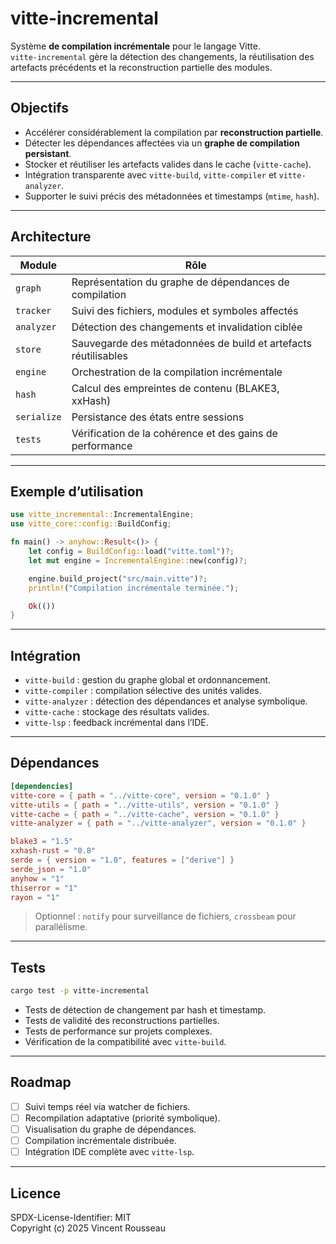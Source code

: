 

# vitte-incremental

Système **de compilation incrémentale** pour le langage Vitte.  
`vitte-incremental` gère la détection des changements, la réutilisation des artefacts précédents et la reconstruction partielle des modules.

---

## Objectifs

- Accélérer considérablement la compilation par **reconstruction partielle**.  
- Détecter les dépendances affectées via un **graphe de compilation persistant**.  
- Stocker et réutiliser les artefacts valides dans le cache (`vitte-cache`).  
- Intégration transparente avec `vitte-build`, `vitte-compiler` et `vitte-analyzer`.  
- Supporter le suivi précis des métadonnées et timestamps (`mtime`, `hash`).

---

## Architecture

| Module        | Rôle |
|---------------|------|
| `graph`       | Représentation du graphe de dépendances de compilation |
| `tracker`     | Suivi des fichiers, modules et symboles affectés |
| `analyzer`    | Détection des changements et invalidation ciblée |
| `store`       | Sauvegarde des métadonnées de build et artefacts réutilisables |
| `engine`      | Orchestration de la compilation incrémentale |
| `hash`        | Calcul des empreintes de contenu (BLAKE3, xxHash) |
| `serialize`   | Persistance des états entre sessions |
| `tests`       | Vérification de la cohérence et des gains de performance |

---

## Exemple d’utilisation

```rust
use vitte_incremental::IncrementalEngine;
use vitte_core::config::BuildConfig;

fn main() -> anyhow::Result<()> {
    let config = BuildConfig::load("vitte.toml")?;
    let mut engine = IncrementalEngine::new(config)?;

    engine.build_project("src/main.vitte")?;
    println!("Compilation incrémentale terminée.");

    Ok(())
}
```

---

## Intégration

- `vitte-build` : gestion du graphe global et ordonnancement.  
- `vitte-compiler` : compilation sélective des unités valides.  
- `vitte-analyzer` : détection des dépendances et analyse symbolique.  
- `vitte-cache` : stockage des résultats valides.  
- `vitte-lsp` : feedback incrémental dans l’IDE.

---

## Dépendances

```toml
[dependencies]
vitte-core = { path = "../vitte-core", version = "0.1.0" }
vitte-utils = { path = "../vitte-utils", version = "0.1.0" }
vitte-cache = { path = "../vitte-cache", version = "0.1.0" }
vitte-analyzer = { path = "../vitte-analyzer", version = "0.1.0" }

blake3 = "1.5"
xxhash-rust = "0.8"
serde = { version = "1.0", features = ["derive"] }
serde_json = "1.0"
anyhow = "1"
thiserror = "1"
rayon = "1"
``` 

> Optionnel : `notify` pour surveillance de fichiers, `crossbeam` pour parallélisme.

---

## Tests

```bash
cargo test -p vitte-incremental
```

- Tests de détection de changement par hash et timestamp.  
- Tests de validité des reconstructions partielles.  
- Tests de performance sur projets complexes.  
- Vérification de la compatibilité avec `vitte-build`.

---

## Roadmap

- [ ] Suivi temps réel via watcher de fichiers.  
- [ ] Recompilation adaptative (priorité symbolique).  
- [ ] Visualisation du graphe de dépendances.  
- [ ] Compilation incrémentale distribuée.  
- [ ] Intégration IDE complète avec `vitte-lsp`.

---

## Licence

SPDX-License-Identifier: MIT  
Copyright (c) 2025 Vincent Rousseau